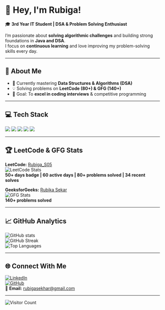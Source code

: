 # 👋 Hey, I'm Rubiga!

🎓 **3rd Year IT Student | DSA & Problem Solving Enthusiast**

I’m passionate about **solving algorithmic challenges** and building strong foundations in **Java and DSA**.  
I focus on **continuous learning** and love improving my problem-solving skills every day.

---

## 🚀 **About Me**
- 🌱 Currently mastering **Data Structures & Algorithms (DSA)**  
- 💡 Solving problems on **LeetCode (80+) & GFG (140+)**  
- 🎯 Goal: To **excel in coding interviews** & competitive programming  

---

## 💻 **Tech Stack**
<p>
  <img src="https://img.shields.io/badge/C-00599C?style=for-the-badge&logo=c&logoColor=white" />
  <img src="https://img.shields.io/badge/C++-00599C?style=for-the-badge&logo=cplusplus&logoColor=white" />
  <img src="https://img.shields.io/badge/Java-007396?style=for-the-badge&logo=java&logoColor=white" />
  <img src="https://img.shields.io/badge/Python-3776AB?style=for-the-badge&logo=python&logoColor=white" />
  <img src="https://img.shields.io/badge/JavaScript-F7DF1E?style=for-the-badge&logo=javascript&logoColor=black" />
</p>

---

## 🏆 **LeetCode & GFG Stats**
**LeetCode:** [Rubiga_S05](https://leetcode.com/u/Rubiga_S05/)  
![LeetCode Stats](https://leetcard.jacoblin.cool/Rubiga_S05?theme=dark&font=Karma&ext=activity)  
**50+ days badge | 60 active days | 80+ problems solved | 34 recent solves**

**GeeksforGeeks:** [Rubika Sekar](https://www.geeksforgeeks.org/user/rubikase0fnz/)  
![GFG Stats](https://gfg-stats-card.vercel.app/?user=rubikase0fnz)  
**140+ problems solved**

---

## 📈 **GitHub Analytics**
![GitHub stats](https://github-readme-stats.vercel.app/api?username=Rubigasekar&show_icons=true&theme=radical)  
![GitHub Streak](https://github-readme-streak-stats.herokuapp.com/?user=Rubigasekar&theme=radical)  
![Top Languages](https://github-readme-stats.vercel.app/api/top-langs/?username=Rubigasekar&layout=compact&theme=radical)

---

## 🌐 **Connect With Me**
[![LinkedIn](https://img.shields.io/badge/LinkedIn-blue?style=for-the-badge&logo=linkedin)](https://linkedin.com/in/rubiga05)  
[![GitHub](https://img.shields.io/badge/GitHub-black?style=for-the-badge&logo=github)](https://github.com/Rubigasekar)  
📧 **Email:** [rubigasekhar@gmail.com](mailto:rubigasekhar@gmail.com)

---

![Visitor Count](https://komarev.com/ghpvc/?username=Rubigasekar&color=brightgreen)

